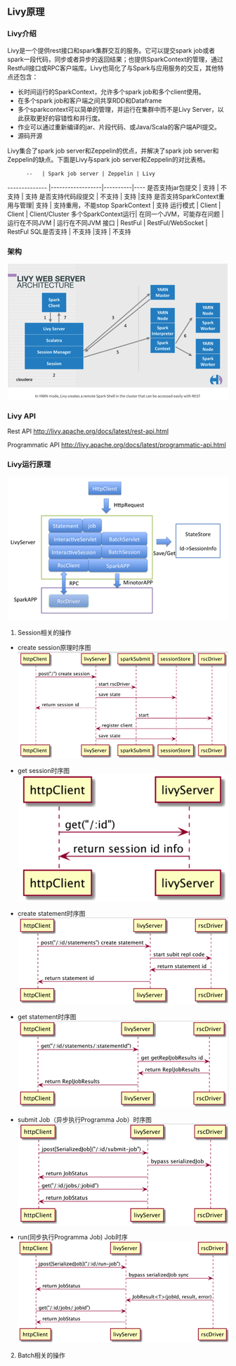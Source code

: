 ## Livy原理

### Livy介绍
Livy是一个提供rest接口和spark集群交互的服务。它可以提交spark job或者spark一段代码，同步或者异步的返回结果；也提供SparkContext的管理，通过Restfull接口或RPC客户端库。Livy也简化了与Spark与应用服务的交互，其他特点还包含：

* 长时间运行的SparkContext，允许多个spark job和多个client使用。
* 在多个spark job和客户端之间共享RDD和Dataframe
* 多个sparkcontext可以简单的管理，并运行在集群中而不是Livy Server，以此获取更好的容错性和并行度。
* 作业可以通过重新编译的jar、片段代码、或Java/Scala的客户端API提交。
* 源码开源

Livy集合了spark job server和Zeppelin的优点，并解决了spark job server和Zeppelin的缺点。下面是Livy与spark job server和Zeppelin的对比表格。

          --   | Spark job server | Zeppelin | Livy
--------------  |------------------|----------|----
是否支持jar包提交 | 支持              | 不支持    | 支持
是否支持代码段提交 | 不支持            | 支持      |支持
是否支持SparkContext重用与管理| 支持  | 支持重用，不能stop SparkContext | 支持
运行模式         |	Client          | Client   | Client/Cluster
多个SparkContext运行|	在同一个JVM，可能存在问题 | 运行在不同JVM | 运行在不同JVM
接口            |	RestFul          | RestFul/WebSocket | RestFul
SQL是否支持      | 不支持            |支持       | 不支持

### 架构

![Livy原理 | center](Livy_1.png)

### Livy API
Rest API
http://livy.apache.org/docs/latest/rest-api.html

Programmatic API
http://livy.apache.org/docs/latest/programmatic-api.html

### Livy运行原理

![Livy原理 | center](Livy_2.png)

1. Session相关的操作
* create session原理时序图
![Livy原理 | center](Livy_3.png)

* get session时序图
![Livy原理 | center](Livy_4.png)

* create statement时序图
![Livy原理 | center](Livy_5.png)

* get statement时序图
![Livy原理 | center](Livy_6.png)

* submit Job（异步执行Programma Job）时序图
![Livy原理 | center](Livy_7.png)

* run(同步执行Programma Job) Job时序
![Livy原理 | center](Livy_8.png)

2. Batch相关的操作
